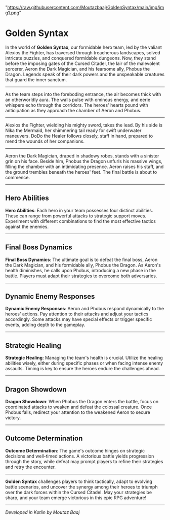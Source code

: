 
"https://raw.githubusercontent.com/Moutazbaaj/GoldenSyntax/main/img/img1.png"


# Golden Syntax

In the world of **Golden Syntax**, our formidable hero team, led by the valiant Alexios the Fighter, has traversed through treacherous landscapes, solved intricate puzzles, and conquered formidable dungeons. Now, they stand before the imposing gates of the Cursed Citadel, the lair of the malevolent sorcerer, Aeron the Dark Magician, and his fearsome ally, Phobus the Dragon. Legends speak of their dark powers and the unspeakable creatures that guard the inner sanctum.

--------------------------------

As the team steps into the foreboding entrance, the air becomes thick with an otherworldly aura. The walls pulse with ominous energy, and eerie whispers echo through the corridors. The heroes' hearts pound with anticipation as they approach the chamber of Aeron and Phobus.

--------------------------------

Alexios the Fighter, wielding his mighty sword, takes the lead. By his side is Nika the Mermaid, her shimmering tail ready for swift underwater maneuvers. DoDo the Healer follows closely, staff in hand, prepared to mend the wounds of her companions.

--------------------------------

Aeron the Dark Magician, draped in shadowy robes, stands with a sinister grin on his face. Beside him, Phobus the Dragon unfurls his massive wings, filling the chamber with an intimidating presence. Aeron raises his staff, and the ground trembles beneath the heroes' feet. The final battle is about to commence.

--------------------------------

## Hero Abilities

**Hero Abilities**: Each hero in your team possesses four distinct abilities. These can range from powerful attacks to strategic support moves. Experiment with different combinations to find the most effective tactics against the enemies.

---

## Final Boss Dynamics

**Final Boss Dynamics**: The ultimate goal is to defeat the final boss, Aeron the Dark Magician, and his formidable ally, Phobus the Dragon. As Aeron's health diminishes, he calls upon Phobus, introducing a new phase in the battle. Players must adapt their strategies to overcome both adversaries.

---

## Dynamic Enemy Responses

**Dynamic Enemy Responses**: Aeron and Phobus respond dynamically to the heroes' actions. Pay attention to their attacks and adjust your tactics accordingly. Some attacks may have special effects or trigger specific events, adding depth to the gameplay.

---

## Strategic Healing

**Strategic Healing**: Managing the team's health is crucial. Utilize the healing abilities wisely, either during specific phases or when facing intense enemy assaults. Timing is key to ensure the heroes endure the challenges ahead.

---

## Dragon Showdown

**Dragon Showdown**: When Phobus the Dragon enters the battle, focus on coordinated attacks to weaken and defeat the colossal creature. Once Phobus falls, redirect your attention to the weakened Aeron to secure victory.

---

## Outcome Determination

**Outcome Determination**: The game's outcome hinges on strategic decisions and well-timed actions. A victorious battle yields progression through the story, while defeat may prompt players to refine their strategies and retry the encounter.

---

**Golden Syntax** challenges players to think tactically, adapt to evolving battle scenarios, and uncover the synergy among their heroes to triumph over the dark forces within the Cursed Citadel. May your strategies be sharp, and your team emerge victorious in this epic RPG adventure!

---

*Developed in Kotlin by Moutaz Baaj*
